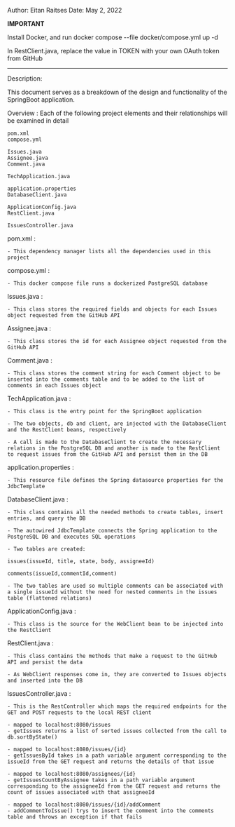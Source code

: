 Author: Eitan Raitses
Date: May 2, 2022

****IMPORTANT****

Install Docker, and run docker compose --file docker/compose.yml up -d

In RestClient.java, replace the value in TOKEN with your own OAuth token from GitHub
*****************

Description:

This document serves as a breakdown of the design and functionality of the SpringBoot application.

Overview : Each of the following project elements and their relationships will be examined in detail

	pom.xml
	compose.yml
	
	Issues.java
	Assignee.java
	Comment.java
	
	TechApplication.java

	application.properties
	DatabaseClient.java

	ApplicationConfig.java
	RestClient.java
	
	IssuesController.java

pom.xml :
	
	- This dependency manager lists all the dependencies used in this project

compose.yml :
	
	- This docker compose file runs a dockerized PostgreSQL database

Issues.java :
	
	- This class stores the required fields and objects for each Issues object requested from the GitHub API

Assignee.java :
	
	- This class stores the id for each Assignee object requested from the GitHub API

Comment.java :
	
	- This class stores the comment string for each Comment object to be inserted into the comments table and to be added to the list of comments in each Issues object

TechApplication.java :
	
	- This class is the entry point for the SpringBoot application

	- The two objects, db and client, are injected with the DatabaseClient and the RestClient beans, respectively
	
	- A call is made to the DatabaseClient to create the necessary relations in the PostgreSQL DB and another is made to the RestClient to request issues from the GitHub API and persist them in the DB

application.properties :
	
	- This resource file defines the Spring datasource properties for the JdbcTemplate

DatabaseClient.java :
	
	- This class contains all the needed methods to create tables, insert entries, and query the DB
	
	- The autowired JdbcTemplate connects the Spring application to the PostgreSQL DB and executes SQL operations

	- Two tables are created:
		
	issues(issueId, title, state, body, assigneeId) 

	comments(issueId,commentId,comment) 	
	
	- The two tables are used so multiple comments can be associated with a single issueId without the need for nested comments in the issues table (flattened relations)

ApplicationConfig.java :
	
	- This class is the source for the WebClient bean to be injected into the RestClient	
	
RestClient.java :

	- This class contains the methods that make a request to the GitHub API and persist the data
	
	- As WebClient responses come in, they are converted to Issues objects and inserted into the DB


IssuesController.java :
	
	- This is the RestController which maps the required endpoints for the GET and POST requests to the local REST client

	- mapped to localhost:8080/issues
	- getIssues returns a list of sorted issues collected from the call to db.sortByState()

	- mapped to localhost:8080/issues/{id}
	- getIssuesById takes in a path variable argument corresponding to the issueId from the GET request and returns the details of that issue

	- mapped to localhost:8080/assignees/{id}
	- getIssuesCountByAssignee takes in a path variable argument corresponding to the assigneeId from the GET request and returns the count of issues associated with that assigneeId

	- mapped to localhost:8080/issues/{id}/addComment
	- addCommentToIssue() trys to insert the comment into the comments table and throws an exception if that fails
